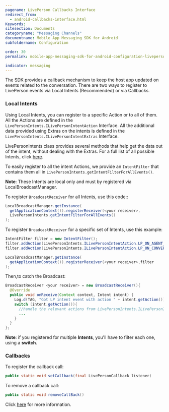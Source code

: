 ```yaml
---
pagename: LivePerson Callbacks Interface
redirect_from:
  - android-callbacks-interface.html
Keywords:
sitesection: Documents
categoryname: "Messaging Channels"
documentname: Mobile App Messaging SDK for Android
subfoldername: Configuration

order: 30
permalink: mobile-app-messaging-sdk-for-android-configuration-liveperson-callbacks-interface.html

indicator: messaging
---
```


The SDK provides a callback mechanism to keep the host app updated on events related to the conversation. There are two ways to register to LivePerson events via Local Intents (Recommended) or via Callbacks.

### Local Intents

Using Local Intents, you can register to a specific Action or to all of them. All the Actions are defined in the `LivePersonIntents.ILivePersonIntentAction` Interface. All the additional data provided using Extras on the intents is defined in the ``LivePersonIntents.ILivePersonIntentExtras`` Interface.

LivePersonIntents class provides several methods that help get the data out of the intent, without dealing with the Extras. For a full list of all possible Intents, click [here](android-callbacks-index.html#livepersonintents).

To easily register to all the intent Actions, we provide an `IntentFilter` that contains them all in `LivePersonIntents.getIntentFilterForAllEvents()`.

**Note**: These Intents are local only and must by registered via LocalBroadcastManager.

To register `BroadcastReceiver` for all Intents, use this code::

```java
LocalBroadcastManager.getInstance(
  getApplicationContext()).registerReceiver(<your receiver>,
  LivePersonIntents.getIntentFilterForAllEvents()
);
```

To register `BroadcastReceiver` for a specific set of Intents, use this example:

```java
IntentFilter filter = new IntentFilter();
filter.addAction(LivePersonIntents.ILivePersonIntentAction.LP_ON_AGENT_DETAILS_CHANGED_INTENT_ACTION);
filter.addAction(LivePersonIntents.ILivePersonIntentAction.LP_ON_CONVERSATION_RESOLVED_INTENT_ACTION);

LocalBroadcastManager.getInstance(
  getApplicationContext()).registerReceiver(<your receiver>,filter
);
```

Then,to catch the Broadcast:



```java
BroadcastReceiver <your receiver> = new BroadcastReceiver(){
  @Override
  public void onReceive(Context context, Intent intent) {
    Log.d(TAG, "Got LP intent event with action " + intent.getAction());
    switch (intent.getAction()){
      //handle the relevant actions from LivePersonIntents.ILivePersonIntentAction
      ...
    }
  }
};
```

**Note**: if you registered for multiple **Intents**, you'll have to filter each one, using a **switch**.

### Callbacks

To register the callback call:

```java
public static void setCallback(final LivePersonCallback listener)
```

To remove a callback call:

```java
public static void removeCallBack()
```

Click [here](android-callbacks-index.html) for more information.
